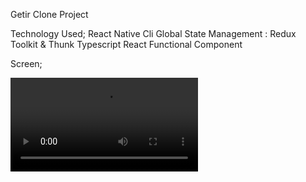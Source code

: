 Getir Clone Project

Technology Used;
React Native 
Cli
Global State Management : Redux
Toolkit & Thunk 
Typescript
React Functional Component

Screen;

![](./assets/getirclone-ezgif.com-video-speed.mov)